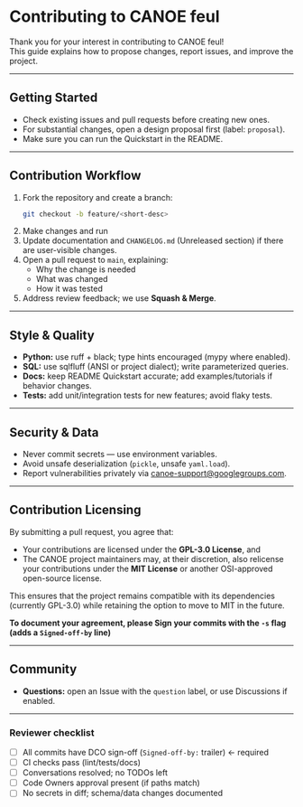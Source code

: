 # Contributing to CANOE feul

Thank you for your interest in contributing to CANOE feul!  
This guide explains how to propose changes, report issues, and improve the project.

---

## Getting Started
- Check existing issues and pull requests before creating new ones.  
- For substantial changes, open a design proposal first (label: `proposal`).  
- Make sure you can run the Quickstart in the README.  


---

## Contribution Workflow
1. Fork the repository and create a branch:  
   ```bash
   git checkout -b feature/<short-desc>
   ```
2. Make changes and run
3. Update documentation and `CHANGELOG.md` (Unreleased section) if there are user-visible changes.  
4. Open a pull request to `main`, explaining:  
   - Why the change is needed  
   - What was changed  
   - How it was tested  
5. Address review feedback; we use **Squash & Merge**.  

---

## Style & Quality
- **Python:** use ruff + black; type hints encouraged (mypy where enabled).  
- **SQL:** use sqlfluff (ANSI or project dialect); write parameterized queries.  
- **Docs:** keep README Quickstart accurate; add examples/tutorials if behavior changes.  
- **Tests:** add unit/integration tests for new features; avoid flaky tests.  

---

## Security & Data
- Never commit secrets — use environment variables.  
- Avoid unsafe deserialization (`pickle`, unsafe `yaml.load`).  
- Report vulnerabilities privately via canoe-support@googlegroups.com.  

---

## Contribution Licensing
By submitting a pull request, you agree that:  
- Your contributions are licensed under the **GPL-3.0 License**, and  
- The CANOE project maintainers may, at their discretion, also relicense your contributions under the **MIT License** or another OSI-approved open-source license.  

This ensures that the project remains compatible with its dependencies (currently GPL-3.0) while retaining the option to move to MIT in the future.  

**To document your agreement, please Sign your commits with the `-s` flag (adds a `Signed-off-by` line)**

---

## Community
- **Questions:** open an Issue with the `question` label, or use Discussions if enabled.  


---


### Reviewer checklist
- [ ] All commits have DCO sign-off (`Signed-off-by:` trailer)  ← required
- [ ] CI checks pass (lint/tests/docs)
- [ ] Conversations resolved; no TODOs left
- [ ] Code Owners approval present (if paths match)
- [ ] No secrets in diff; schema/data changes documented

